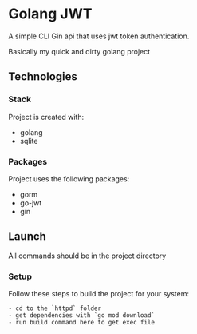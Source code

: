 # Golang JWT

A simple CLI Gin api that uses jwt token authentication.

Basically my quick and dirty golang project

## Technologies

### Stack
Project is created with: 
* golang
* sqlite

### Packages
Project uses the following packages: 
* gorm
* go-jwt
* gin

## Launch
All commands should be in the project directory

### Setup
Follow these steps to build the project for your system: 
     
    - cd to the `httpd` folder
    - get dependencies with `go mod download`
    - run build command here to get exec file